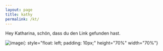 ```yaml
---
layout: page
title: kathy
permalink: /kt/
---
```


Hey Katharina, schön, dass du den Link gefunden hast.


![image](/assets/IMG_4818@0.5x.jpg){: style="float: left; padding: 10px;"  height="70%" width="70%"}




